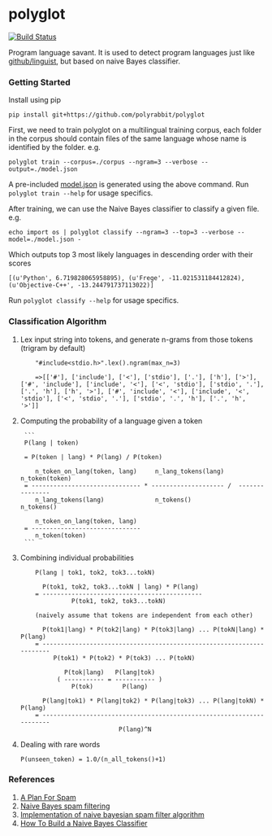 polyglot
========

[![Build Status](https://travis-ci.org/polyrabbit/polyglot.svg?branch=master)](https://travis-ci.org/polyrabbit/polyglot)

Program language savant. It is used to detect program languages just like [github/linguist](https://github.com/github/linguist/), but based on naive Bayes classifier.

### Getting Started
Install using pip

```
pip install git+https://github.com/polyrabbit/polyglot
```

First, we need to train polyglot on a multilingual training corpus, each folder in the corpus should contain files of the same language whose name is identified by the folder. e.g.
```
polyglot train --corpus=./corpus --ngram=3 --verbose --output=./model.json
```

A pre-included [model.json](https://github.com/polyrabbit/polyglot/blob/master/model.json) is generated using the above command. Run `polyglot train --help` for usage specifics.

After training, we can use the Naive Bayes classifier to classify a given file. e.g.
```
echo import os | polyglot classify --ngram=3 --top=3 --verbose --model=./model.json -
```
Which outputs top 3 most likely languages in descending order with their scores 

```
[(u'Python', 6.719828065958895), (u'Frege', -11.021531184412824), (u'Objective-C++', -13.244791737113022)]
```
Run `polyglot classify --help` for usage specifics.

### Classification Algorithm

1. Lex input string into tokens, and generate n-grams from those tokens (trigram by default)

    ```
        "#include<stdio.h>".lex().ngram(max_n=3)
        
        =>[['#'], ['include'], ['<'], ['stdio'], ['.'], ['h'], ['>'], ['#', 'include'], ['include', '<'], ['<', 'stdio'], ['stdio', '.'], ['.', 'h'], ['h', '>'], ['#', 'include', '<'], ['include', '<', 'stdio'], ['<', 'stdio', '.'], ['stdio', '.', 'h'], ['.', 'h', '>']]
    ```

2. Computing the probability of a language given a token

        ```
        P(lang | token) 
        
        = P(token | lang) * P(lang) / P(token)

           n_token_on_lang(token, lang)     n_lang_tokens(lang)     n_token(token)
        = ------------------------------ * -------------------- /  ---------------
           n_lang_tokens(lang)              n_tokens()              n_tokens()

           n_token_on_lang(token, lang) 
        = ------------------------------
           n_token(token)
        ```

3. Combining individual probabilities

    ```
   		P(lang | tok1, tok2, tok3...tokN)
   		
          P(tok1, tok2, tok3...tokN | lang) * P(lang)
        = --------------------------------------------
                  P(tok1, tok2, tok3...tokN)

        (naively assume that tokens are independent from each other)

          P(tok1|lang) * P(tok2|lang) * P(tok3|lang) ... P(tokN|lang) * P(lang)
        = ---------------------------------------------------------------------
             P(tok1) * P(tok2) * P(tok3) ... P(tokN)
        
                P(tok|lang)   P(lang|tok)
              ( ----------- = ----------- )
                  P(tok)        P(lang)

          P(lang|tok1) * P(lang|tok2) * P(lang|tok3) ... P(lang|tokN) * P(lang)
        = ---------------------------------------------------------------------
                               P(lang)^N
    ```
5. Dealing with rare words

	```
	P(unseen_token) = 1.0/(n_all_tokens()+1)
	```

### References
 1. [A Plan For Spam](http://www.paulgraham.com/spam.html)
 2. [Naive Bayes spam filtering](http://en.wikipedia.org/wiki/Naive_Bayes_spam_filtering)
 3. [Implementation of naive bayesian spam filter algorithm](http://blog.csdn.net/hexinuaa/article/details/5596862)
 4. [How To Build a Naive Bayes Classifier](https://www.bionicspirit.com/blog/2012/02/09/howto-build-naive-bayes-classifier.html)
